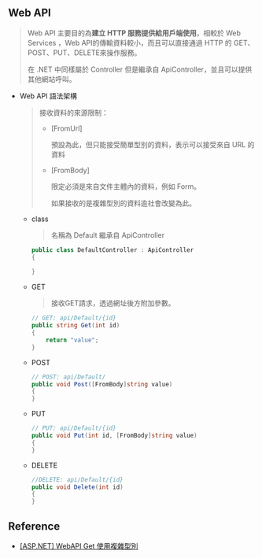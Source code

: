 ## Web API

> Web API 主要目的為**建立 HTTP 服務提供給用戶端使用**，相較於 Web Services ，Web API的傳輸資料較小，而且可以直接通過 HTTP 的 GET、POST、PUT、DELETE來操作服務。
>
> 在 .NET 中同樣屬於 Controller 但是繼承自 ApiController，並且可以提供其他網站呼叫。

- Web API 語法架構

	> 接收資料的來源限制：
	>
	> - [FromUrl]
	>
	> 	預設為此，但只能接受簡單型別的資料，表示可以接受來自 URL 的資料
	>
	> - [FromBody]
	>
	> 	限定必須是來自文件主體內的資料，例如 Form。
	>
	> 	如果接收的是複雜型別的資料逾社會改變為此。

	- class

		> 名稱為 Default 繼承自 ApiController

		```csharp
		public class DefaultController : ApiController
		{
			
		}
		```

	- GET

		> 接收GET請求，透過網址後方附加參數。

		```csharp
		// GET: api/Default/{id}
		public string Get(int id)
		{
		    return "value";
		}
		```

	- POST

		```csharp
		// POST: api/Default/
		public void Post([FromBody]string value)
		{
		}
		```

	- PUT

		```csharp
		// PUT: api/Default/{id}
		public void Put(int id, [FromBody]string value)
		{
		}
		```

	- DELETE

		```csharp
		//DELETE: api/Default/{id}
		public void Delete(int id)
		{
		}
		```



## Reference

- [[ASP.NET] WebAPI Get 使用複雜型別](https://dotblogs.com.tw/ian/2013/06/02/105171)